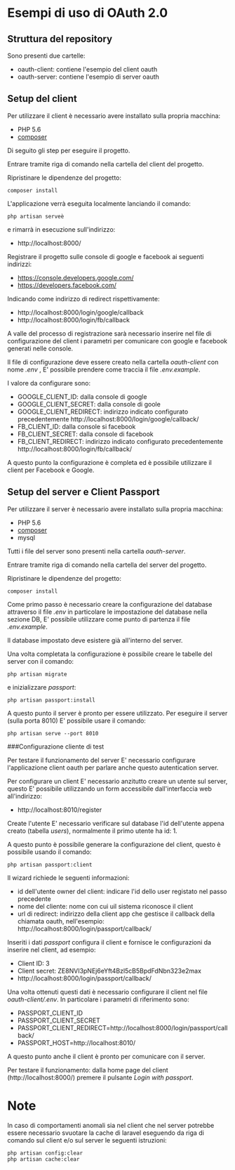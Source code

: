 
Esempi di uso di OAuth 2.0
==========================

Struttura del repository
------------------------

Sono presenti due cartelle:

* oauth-client: contiene l'esempio del client oauth
* oauth-server: contiene l'esempio di server oauth

 
Setup del client
------------------

Per utilizzare il client è necessario avere installato sulla propria macchina:

* PHP 5.6
* [composer](https://getcomposer.org/) 

Di seguito gli step per eseguire il progetto. 

Entrare tramite riga di comando nella cartella del client del progetto.

Ripristinare le dipendenze del progetto:

```
composer install
```

L'applicazione verrà  eseguita localmente lanciando il comando:

```
php artisan serveè
```

e rimarrà in esecuzione sull'indirizzo:

* http://localhost:8000/


Registrare il progetto sulle console di google e facebook ai seguenti indirizzi:

* https://console.developers.google.com/
* https://developers.facebook.com/

Indicando come indirizzo di redirect rispettivamente:

* http://localhost:8000/login/google/callback
* http://localhost:8000/login/fb/callback

A valle del processo di registrazione sarà necessario inserire nel file di configurazione del client i parametri per comunicare con google e facebook generati nelle console. 

Il file di configurazione deve essere creato nella cartella _oauth-client_ con nome _.env_ , E' possibile prendere come traccia il file _.env.example_.

I valore da configurare sono:

* GOOGLE\_CLIENT\_ID: dalla console di google
* GOOGLE\_CLIENT\_SECRET: dalla console di goole
* GOOGLE\_CLIENT\_REDIRECT: indirizzo indicato configurato precedentemente http://localhost:8000/login/google/callback/
* FB\_CLIENT\_ID: dalla console si facebook
* FB\_CLIENT\_SECRET: dalla console di facebook
* FB\_CLIENT\_REDIRECT: indirizzo indicato configurato precedentemente http://localhost:8000/login/fb/callback/

A questo punto la configurazione è completa ed è possibile utilizzare il client per Facebook e Google.


 
Setup del server e Client Passport
------------------

Per utilizzare il server è necessario avere installato sulla propria macchina:

* PHP 5.6
* [composer](https://getcomposer.org/) 
* mysql 

Tutti i file del server sono presenti nella cartella _oauth-server_.

Entrare tramite riga di comando nella cartella del server del progetto.

Ripristinare le dipendenze del progetto:

```
composer install
```

Come primo passo è necessario creare la configurazione del database attraverso il file _.env_ in particolare le impostazione del database nella sezione DB, E' possibile utilizzare come punto di partenza il file _.env.example_.

Il database impostato deve esistere già all'interno del server. 

Una volta completata la configurazione è possibile creare le tabelle del server con il comando:

```
php artisan migrate
```

e inizializzare _passport_:

```
php artisan passport:install
```

A questo punto il server è pronto per essere utilizzato. Per eseguire il server (sulla porta 8010) E' possibile usare il comando:

```
php artisan serve --port 8010
```

###Configurazione cliente di test

Per testare il funzionamento del server E' necessario configurare l'applicazione client oauth per parlare anche questo autentication server.

Per configurare un client E' necessario anzitutto creare un utente sul server, questo E' possibile utilizzando un form accessibile dall'interfaccia web all'indirizzo:

* http://localhost:8010/register

Create l'utente E' necessario verificare sul database l'id dell'utente appena creato (tabella _users_), normalmente il primo utente ha id: 1.

A questo punto è possibile generare la configurazione del client, questo è possibile usando il comando:

```
php artisan passport:client
```

Il wizard richiede le seguenti informazioni:

* id dell'utente owner del client: indicare l'id dello user registato nel passo precedente
* nome del cliente: nome con cui uil sistema riconosce il client
* url di redirect: indirizzo della client app che gestisce il callback della chiamata oauth, nell'esempio: http://localhost:8000/login/passport/callback/

Inseriti i dati _passport_ configura il client e fornisce le configurazioni da inserire nel client, ad esempio:

* Client ID: 3
* Client secret: ZE8NVI3pNEj6eYft4Bzl5cB5BpdFdNbn323e2max
* http://localhost:8000/login/passport/callback/

Una volta ottenuti questi dati è necessario configurare il client nel file _oauth-client/.env_. In particolare i parametri di riferimento sono:

* PASSPORT\_CLIENT\_ID
* PASSPORT\_CLIENT\_SECRET
* PASSPORT\_CLIENT\_REDIRECT=http://localhost:8000/login/passport/callback/
* PASSPORT\_HOST=http://localhost:8010/

A questo punto anche il client è pronto per comunicare con il server.

Per testare il funzionamento: dalla home page del client (http://localhost:8000/) premere il pulsante _Login with passport_.


Note
=====

In caso di comportamenti anomali sia nel client che nel server potrebbe essere necessario svuotare la cache di laravel eseguendo da riga di comando sul client e/o sul server le seguenti istruzioni:

```
php artisan config:clear
php artisan cache:clear
```
